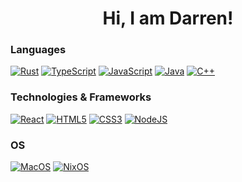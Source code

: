 <h1 align="center">Hi, I am Darren!</h1>

### Languages
[![Rust](https://img.shields.io/badge/rust-black?style=for-the-badge&logo=rust)](https://github.com/DMJGilbert)
[![TypeScript](https://img.shields.io/badge/typescript-black?style=for-the-badge&logo=typescript)](https://github.com/DMJGilbert)
[![JavaScript](https://img.shields.io/badge/javascript-black?style=for-the-badge&logo=javascript)](https://github.com/DMJGilbert)
[![Java](https://img.shields.io/badge/java-black?style=for-the-badge&logo=openjdk)](https://github.com/DMJGilbert)
[![C++](https://img.shields.io/badge/c++-black?style=for-the-badge&logo=cplusplus)](https://github.com/DMJGilbert)


### Technologies & Frameworks
[![React](https://img.shields.io/badge/react-black?style=for-the-badge&logo=react)](https://github.com/DMJGilbert)
[![HTML5](https://img.shields.io/badge/html5-black?style=for-the-badge&logo=html5)](https://github.com/DMJGilbert)
[![CSS3](https://img.shields.io/badge/css3-black?style=for-the-badge&logo=css3)](https://github.com/DMJGilbert)
[![NodeJS](https://img.shields.io/badge/nodejs-black?style=for-the-badge&logo=node.js)](https://github.com/DMJGilbert)

### OS
[![MacOS](https://img.shields.io/badge/MacOS-black?style=for-the-badge&logo=MacOS)](https://github.com/DMJGilbert)
[![NixOS](https://img.shields.io/badge/NixOS-black?style=for-the-badge&logo=NixOS)](https://github.com/DMJGilbert)

<!--
**DMJGilbert/DMJGilbert** is a ✨ _special_ ✨ repository because its `README.md` (this file) appears on your GitHub profile.

Here are some ideas to get you started:

- 🔭 I’m currently working on ...
- 🌱 I’m currently learning ...
- 👯 I’m looking to collaborate on ...
- 🤔 I’m looking for help with ...
- 💬 Ask me about ...
- 📫 How to reach me: ...
- 😄 Pronouns: ...
- ⚡ Fun fact: ...
-->

